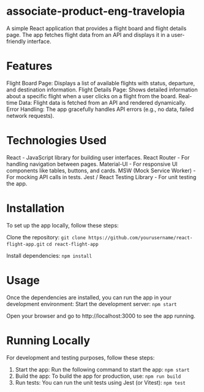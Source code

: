 # associate-product-eng-travelopia

A simple React application that provides a flight board and flight details page. The app fetches flight data from an API and displays it in a user-friendly interface.

# Features

Flight Board Page: Displays a list of available flights with status, departure, and destination information.
Flight Details Page: Shows detailed information about a specific flight when a user clicks on a flight from the board.
Real-time Data: Flight data is fetched from an API and rendered dynamically.
Error Handling: The app gracefully handles API errors (e.g., no data, failed network requests).

# Technologies Used

React - JavaScript library for building user interfaces.
React Router - For handling navigation between pages.
Material-UI - For responsive UI components like tables, buttons, and cards.
MSW (Mock Service Worker) - For mocking API calls in tests.
Jest / React Testing Library - For unit testing the app.

# Installation

To set up the app locally, follow these steps:

Clone the repository:
`git clone https://github.com/yourusername/react-flight-app.git`
`cd react-flight-app`

Install dependencies:
`npm install`

# Usage

Once the dependencies are installed, you can run the app in your development environment:
Start the development server:
`npm start`

Open your browser and go to http://localhost:3000 to see the app running.

# Running Locally

For development and testing purposes, follow these steps:

1.  Start the app:
    Run the following command to start the app:
    `npm start`
2.  Build the app:
    To build the app for production, use:
    `npm run build`
3.  Run tests:
    You can run the unit tests using Jest (or Vitest):
    `npm test`
